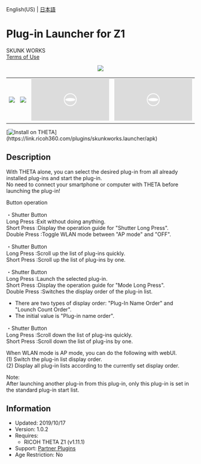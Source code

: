English(US) | [日本語](README.ja.md)

# Plug-in Launcher for Z1

SKUNK WORKS  
[Terms of Use](https://www.ricoh360.com/terms/plugins/)

<div align="center"><img src="./1.png"><table><tr><td><img src="./2.png"></td><td><img src="./3.png"></td><td><img src="./4.png"></td><td><img src="./5.png"></td></tr></table></div>

[![Install on THETA](https://assets.ricoh360.com/image/upload/v1/front/theta/install-button.svg?)](https://link.ricoh360.com/plugins/skunkworks.launcher/apk)

## Description

<div id="plugin-description">

With THETA alone, you can select the desired plug-in from all already installed plug-ins and start the plug-in.  
No need to connect your smartphone or computer with THETA before launching the plug-in!  
  
Button operation  
  
・Shutter Button  
Long Press :Exit without doing anything.  
Short Press :Display the operation guide for "Shutter Long Press".  
Double Press :Toggle WLAN mode between "AP mode" and "OFF".  
  
・Shutter Button  
Long Press :Scroll up the list of plug-ins quickly.  
Short Press :Scroll up the list of plug-ins by one.  
  
・Shutter Button  
Long Press :Launch the selected plug-in.  
Short Press :Display the operation guide for "Mode Long Press".  
Double Press :Switches the display order of the plug-in list.  
* There are two types of display order: "Plug-In Name Order" and "Lounch Count Order".  
* The initial value is "Plug-in name order".  
  
・Shutter Button  
Long Press :Scroll down the list of plug-ins quickly.  
Short Press :Scroll down the list of plug-ins by one.  
  
  
When WLAN mode is AP mode, you can do the following with webUI.  
(1) Switch the plug-in list display order.  
(2) Display all plug-in lists according to the currently set display order.  
  
Note:  
After launching another plug-in from this plug-in, only this plug-in is set in the standard plug-in start list.  

</div>

## Information

- Updated: 2019/10/17
- Version: 1.0.2
- Requires:
  - RICOH THETA Z1 (v1.11.1)
- Support: [Partner Plugins](https://github.com/theta-skunkworks/theta-plug-in-launcher)
- Age Restriction: No
